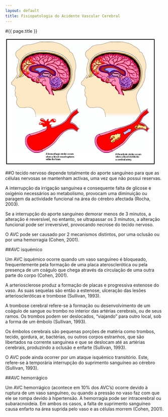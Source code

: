 ```yaml
---
layout: default
title: Fisiopatologia do Acidente Vascular Cerebral
---
```


#{{ page.title }}

![Fisiopatologia](../assets/fisiopatologia-acidente-vascular-cerebral.jpg "Fisiopatologia")

##O tecido nervoso depende totalmente do aporte sanguíneo para que as células nervosas se mantenham activas, uma vez que não possui reservas.

A interrupção da irrigação sanguínea e consequente falta de glicose e oxigénio necessários ao metabolismo, provocam uma diminuição ou paragem da actividade funcional na área do cérebro afectada (Rocha, 2003).

Se a interrupção do aporte sanguíneo demorar menos de 3 minutos, a alteração é reversível, no entanto, se ultrapassar os 3 minutos, a alteração funcional pode ser irreversível, provocando necrose do tecido nervoso.

O AVC pode ser causado por 2 mecanismos distintos, por uma oclusão ou por uma hemorragia (Cohen, 2001).

##AVC isquémico

Um AVC isquémico ocorre quando um vaso sanguíneo é bloqueado, frequentemente pela formação de uma placa aterosclerótica ou pela presença de um coágulo que chega através da circulação de uma outra parte do corpo (Cohen, 2001).

A arteriosclerose produz a formação de placas e progressiva estenose do vaso. As suas sequelas são então a estenose, ulceração das lesões arterioscleróticas e trombose (Sullivan, 1993).

A trombose cerebral refere-se à formação ou desenvolvimento de um coágulo de sangue ou trombo no interior das artérias cerebrais, ou de seus ramos. Os trombos podem ser deslocados, “viajando” para outro local, sob a forma de um êmbolo (Sullivan, 1993).

Os êmbolos cerebrais são pequenas porções de matéria como trombos, tecido, gordura, ar, bactérias, ou outros corpos estranhos, que são libertados na corrente sanguínea e que se deslocam até as artérias cerebrais, produzindo a oclusão e enfarte (Sullivan, 1993).

O AVC pode ainda ocorrer por um ataque isquémico transitório. Este, refere-se à temporária interrupção do suprimento sanguíneo ao cérebro (Sullivan, 1993).

##AVC hemorrágico

Um AVC hemorrágico (acontece em 10% dos AVC’s) ocorre devido à ruptura de um vaso sanguíneo, ou quando a pressão no vaso faz com que ele se rompa devido à hipertensão. A hemorragia pode ser intracerebral ou subaracnoideia. Em ambos os casos, a falta de suprimento sanguíneo causa enfarto na área suprida pelo vaso e as células morrem (Cohen, 2001).